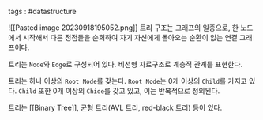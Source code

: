 tags : #datastructure 

![[Pasted image 20230918195052.png]]
트리 구조는 그래프의 일종으로, 한 노드에서 시작해서 다른 정점들을 순회하여 자기 자신에게 돌아오는 순환이 없는 연결 그래프이다.

트리는 `Node`와 `Edge`로 구성되어 있다. 비선형 자료구조로 계층적 관계를 표현한다.

트리는 하나 이상의 `Root Node`를 갖는다.
`Root Node`는 0개 이상의 `Child`를 가지고 있다.
`Child` 또한 0개 이상의 `Chide`를 갖고 있고, 이는 반복적으로 정의된다.

트리는 [[Binary Tree]], 균형 트리(AVL 트리, red-black 트리) 등이 있다.

